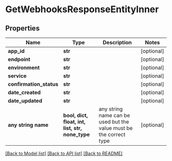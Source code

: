 # GetWebhooksResponseEntityInner


## Properties
Name | Type | Description | Notes
------------ | ------------- | ------------- | -------------
**app_id** | **str** |  | [optional] 
**endpoint** | **str** |  | [optional] 
**environment** | **str** |  | [optional] 
**service** | **str** |  | [optional] 
**confirmation_status** | **str** |  | [optional] 
**date_created** | **str** |  | [optional] 
**date_updated** | **str** |  | [optional] 
**any string name** | **bool, dict, float, int, list, str, none_type** | any string name can be used but the value must be the correct type | [optional]

[[Back to Model list]](../README.md#documentation-for-models) [[Back to API list]](../README.md#documentation-for-api-endpoints) [[Back to README]](../README.md)


